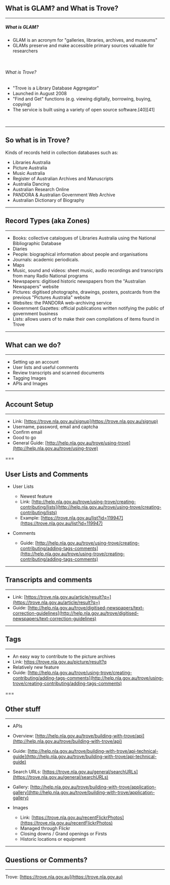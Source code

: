 
## What is GLAM? and What is Trove?
<hr />

##### What is GLAM?
- GLAM is an acronym for "galleries, libraries, archives, and museums"
- GLAMs preserve and make accessible primary sources valuable for researchers
<br />

###### What is Trove?
- "Trove is a Library Database Aggregator"
- Launched in August 2008
- "Find and Get" functions (e.g. viewing digitally, borrowing, buying, copying)
- The service is built using a variety of open source software.[40][41]
<br />

---

## So what is in Trove?

Kinds of records held in collection databases such as:
- Libraries Australia
- Picture Australia
- Music Australia
- Register of Australian Archives and Manuscripts
- Australia Dancing
- Australian Research Online
- PANDORA & Australian Government Web Archive
- Australian Dictionary of Biography

---

## Record Types (aka Zones)
<hr />

- Books: collective catalogues of Libraries Australia using the National Bibliographic Database
- Diaries
- People: biographical information about people and organisations
- Journals: academic periodicals.
- Maps
- Music, sound and videos: sheet music, audio recordings and transcripts from many Radio National programs
- Newspapers: digitised historic newspapers from the "Australian Newspapers" website
- Pictures: digitised photographs, drawings, posters, postcards from the previous "Pictures Australia" website
- Websites: the PANDORA web-archiving service
- Government Gazettes: official publications written notifying the public of government business
- Lists: allows users of to make their own compilations of items found in Trove


---

## What can we do?
<hr />

- Setting up an account
- User lists and useful comments
- Review transcripts and scanned documents
- Tagging Images
- APIs and Images

---

## Account Setup
<hr />

- Link: [https://trove.nla.gov.au/signup](https://trove.nla.gov.au/signup)
- Username, password, email and captcha
- Confirm email
- Good to go
- General Guide: [http://help.nla.gov.au/trove/using-trove](http://help.nla.gov.au/trove/using-trove)

===

## User Lists and Comments
- User Lists
  - Newest feature
  - Link: [http://help.nla.gov.au/trove/using-trove/creating-contributing/lists](http://help.nla.gov.au/trove/using-trove/creating-contributing/lists)
  - Example: [https://trove.nla.gov.au/list?id=119947](https://trove.nla.gov.au/list?id=119947)

- Comments
  - Guide: [http://help.nla.gov.au/trove/using-trove/creating-contributing/adding-tags-comments](http://help.nla.gov.au/trove/using-trove/creating-contributing/adding-tags-comments)

---

## Transcripts and comments
<hr />

- Link: [https://trove.nla.gov.au/article/result?q=](https://trove.nla.gov.au/article/result?q=)
- Guide: [http://help.nla.gov.au/trove/digitised-newspapers/text-correction-guidelines](http://help.nla.gov.au/trove/digitised-newspapers/text-correction-guidelines)

---

## Tags
<hr />

- An easy way to contribute to the picture archives
- Link: https://trove.nla.gov.au/picture/result?q
- Relatively new feature
- Guide: [http://help.nla.gov.au/trove/using-trove/creating-contributing/adding-tags-comments](http://help.nla.gov.au/trove/using-trove/creating-contributing/adding-tags-comments)

===

## Other stuff
<hr />

- APIs
 - Overview: [http://help.nla.gov.au/trove/building-with-trove/api](http://help.nla.gov.au/trove/building-with-trove/api)
 - Guide: [http://help.nla.gov.au/trove/building-with-trove/api-technical-guide](http://help.nla.gov.au/trove/building-with-trove/api-technical-guide)
 - Search URLs: [https://trove.nla.gov.au/general/searchURLs](https://trove.nla.gov.au/general/searchURLs)
 - Gallery: [http://help.nla.gov.au/trove/building-with-trove/application-gallery](http://help.nla.gov.au/trove/building-with-trove/application-gallery)

- Images
  - Link: [https://trove.nla.gov.au/recentFlickrPhotos](https://trove.nla.gov.au/recentFlickrPhotos)
  - Managed through Flickr
  - Closing downs / Grand openings or Firsts
  - Historic locations or equipment

---

## Questions or Comments?
<hr />

Trove: [https://trove.nla.gov.au](https://trove.nla.gov.au)
